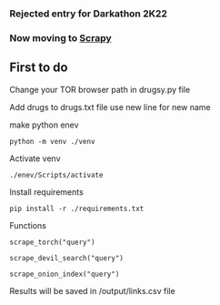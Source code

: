 ### Rejected entry for Darkathon 2K22
### Now moving to [Scrapy](https://github.com/ygohel18/scrapy)

## First to do

Change your TOR browser path in drugsy.py file

Add drugs to drugs.txt file use new line for new name


make python enev

`python -m venv ./venv`

Activate venv

`./enev/Scripts/activate`

Install requirements

`pip install -r ./requirements.txt`

Functions

`scrape_torch("query")`

`scrape_devil_search("query")`

`scrape_onion_index("query")`

Results will be saved in /output/links.csv file
